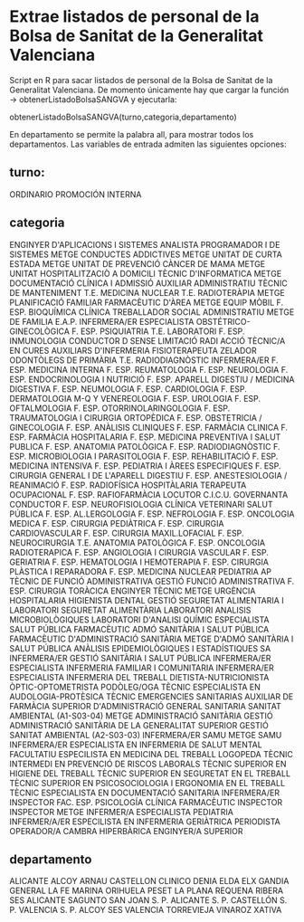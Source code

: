 # Extrae listados de personal de la Bolsa de Sanitat de la Generalitat Valenciana
Script en R para sacar listados de personal de la Bolsa de Sanitat de la Generalitat Valenciana.
De momento únicamente hay que cargar la función -> obtenerListadoBolsaSANGVA y ejecutarla:

obtenerListadoBolsaSANGVA(turno,categoria,departamento)

En departamento se permite la palabra all, para mostrar todos los departamentos.
Las variables de entrada admiten las siguientes opciones:

## turno:
ORDINARIO
PROMOCIÓN INTERNA

## categoria
ENGINYER D'APLICACIONS I SISTEMES
ANALISTA PROGRAMADOR I DE SISTEMES
METGE CONDUCTES ADDICTIVES
METGE UNITAT DE CURTA ESTADA
METGE UNITAT DE PREVENCIÓ CÀNCER DE MAMA
METGE UNITAT HOSPITALITZACIÒ A DOMICILI
TÈCNIC D'INFORMATICA
METGE DOCUMENTACIÓ CLÍNICA I ADMISSIÓ
AUXILIAR ADMINISTRATIU
TÈCNIC DE MANTENIMENT
T.E. MEDICINA NUCLEAR
T.E. RADIOTERÀPIA
METGE PLANIFICACIÓ FAMILIAR
FARMACÈUTIC D'ÀREA
METGE EQUIP MÒBIL
F. ESP. BIOQUÍMICA CLÍNICA
TREBALLADOR SOCIAL
ADMINISTRATIU
METGE DE FAMILIA E.A.P.
INFERMERA/ER ESPECIALISTA OBSTÉTRICO-GINECOLÒGICA
F. ESP. PSIQUIATRIA
T.E. LABORATORI
F. ESP. INMUNOLOGIA
CONDUCTOR D SENSE LIMITACIÓ RADI ACCIÓ
TÈCNIC/A EN CURES AUXILIARS D'INFERMERIA
FISIOTERAPEUTA
ZELADOR
ODONTÒLEGS DE PRIMÀRIA
T.E. RADIODIAGNÒSTIC
INFERMERA/ER
F. ESP. MEDICINA INTERNA
F. ESP. REUMATOLOGIA
F. ESP. NEUROLOGIA
F. ESP. ENDOCRINOLOGIA I NUTRICIÓ
F. ESP. APARELL DIGESTIU / MEDICINA DIGESTIVA
F. ESP. NEUMOLOGIA
F. ESP. CARDIOLOGIA
F. ESP. DERMATOLOGIA M-Q Y VENEREOLOGIA
F. ESP. UROLOGIA
F. ESP. OFTALMOLOGIA
F. ESP. OTORRINOLARINGOLOGIA
F. ESP. TRAUMATOLOGIA I CIRURGIA ORTOPÈDICA
F. ESP. OBSTETRICIA / GINECOLOGIA
F. ESP. ANÀLISIS CLINIQUES
F. ESP. FARMÀCIA CLINICA
F. ESP. FARMÀCIA HOSPITALARIA
F. ESP. MEDICINA PREVENTIVA I SALUT PUBLICA
F. ESP. ANATOMIA PATOLÒGICA
F. ESP. RADIODIAGNÒSTIC
F. ESP. MICROBIOLOGIA I PARASITOLOGIA
F. ESP. REHABILITACIÓ
F. ESP. MEDICINA INTENSIVA
F. ESP. PEDIATRIA I ÀREES ESPECIFIQUES
F. ESP. CIRURGIA GENERAL I DE L'APARELL DIGESTIU
F. ESP. ANESTESIOLOGIA / REANIMACIÓ
F. ESP. RADIOFÍSICA HOSPITÀLARIA
TERAPEUTA OCUPACIONAL
F. ESP. RAFIOFARMÀCIA
LOCUTOR C.I.C.U.
GOVERNANTA
CONDUCTOR
F. ESP. NEUROFISIOLOGIA CLÍNICA
VETERINARI SALUT PÚBLICA
F. ESP. AL.LERGOLOGIA
F. ESP. NEFROLOGIA
F. ESP. ONCOLOGIA MEDICA
F. ESP. CIRURGIA PEDIÀTRICA
F. ESP. CIRURGIA CARDIOVASCULAR
F. ESP. CIRURGIA MAXIL.LOFACIAL
F. ESP. NEUROCIRURGIA
T.E. ANATOMIA PATOLÒGICA
F. ESP. ONCOLOGIA RADIOTERAPICA
F. ESP. ANGIOLOGIA I CIRURGIA VASCULAR
F. ESP. GERIATRIA
F. ESP. HEMATOLOGIA I HEMOTERAPIA
F. ESP. CIRURGIA PLÀSTICA I REPARADORA
F. ESP. MEDICINA NUCLEAR
PEDIATRIA AP
TÈCNIC DE FUNCIÓ ADMINISTRATIVA
GESTIÓ FUNCIÓ ADMINISTRATIVA
F. ESP. CIRURGIA TORÀCICA
ENGINYER TÈCNIC
METGE URGÈNCIA HOSPITALARIA
HIGIENISTA DENTAL
GESTIÓ SEGURETAT ALIMENTARIA I LABORATORI
SEGURETAT ALIMENTÀRIA
LABORATORI ANALISIS MICROBIOLÒGIQUES
LABORATORI D'ANALISI QUÍMIC
ESPECIALISTA SALUT PÚBLICA
FARMACÈUTIC ADMÓ SANITÀRIA I SALUT PÚBLICA
FARMACÈUTIC D'ADMINISTRACIÓ SANITÀRIA
METGE D'ADMÓ SANITÀRIA I SALUT PÚBLICA
ANÀLISIS EPIDEMIOLÒGIQUES I ESTADÍSTIQUES SA
INFERMERA/ER GESTIÓ SANITÀRIA I SALUT PÚBLICA
INFERMERA/ER ESPECIALISTA INFERMERIA FAMILIAR I COMUNITARIA
INFERMERA/ER ESPECIALISTA INFERMERIA DEL TREBALL
DIETISTA-NUTRICIONISTA
ÒPTIC-OPTOMETRISTA
PODÒLEG/OGA
TÈCNIC ESPECIALISTA EN AUDOLOGIA-PROTÈSICA
TÈCNIC EMERGENCIES SANITARIAS
AUXILIAR DE FARMÀCIA
SUPERIOR D'ADMINISTRACIÓ GENERAL SANITARIA
SANITAT AMBIENTAL (A1-S03-04)
METGE ADMINISTRACIÓ SANITÀRIA
GESTIÓ ADMINISTRACIÓ SANITÀRIA DE LA GENERALITAT
SUPERIOR GESTIÓ SANITAT AMBIENTAL (A2-S03-03)
INFERMERA/ER SAMU
METGE SAMU
INFERMERA/ER ESPECIALISTA EN INFERMERIA DE SALUT MENTAL
FACULTATIU ESPECILISTA EN MEDICINA DEL TREBALL
LOGOPEDA
TÈCNIC INTERMEDI EN PREVENCIÓ DE RISCOS LABORALS
TÈCNIC SUPERIOR EN HIGIENE DEL TREBALL
TÈCNIC SUPERIOR EN SEGURETAT EN EL TREBALL
TÈCNIC SUPERIOR EN PSICOSOCIOLOGIA I ERGONOMIA EN EL TREBALL
TÈCNIC ESPECIALISTA EN DOCUMENTACIÓ SANITARIA
INFERMERA/ER INSPECTOR
FAC. ESP. PSICOLOGÍA CLÍNICA
FARMACÈUTIC INSPECTOR
INSPECTOR METGE
INFERMER/A ESPECIALISTA PEDIATRIA
INFERMER/A/ER ESPECILISTA EN INFERMERIA GERIÀTRICA
PERIODISTA
OPERADOR/A CAMBRA HIPERBÀRICA
ENGINYER/A SUPERIOR

## departamento
ALICANTE
ALCOY
ARNAU
CASTELLON
CLINICO
DENIA
ELDA
ELX
GANDIA
GENERAL
LA FE
MARINA
ORIHUELA
PESET
LA PLANA
REQUENA
RIBERA
SES ALICANTE
SAGUNTO
SAN JOAN
S. P. ALICANTE
S. P.  CASTELLÓN
S. P. VALENCIA
S. P. ALCOY
SES VALENCIA
TORREVIEJA
VINAROZ
XATIVA


